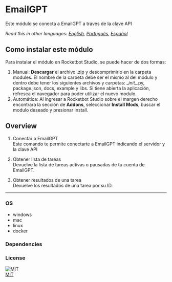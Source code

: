 # EmailGPT
  
Este módulo se conecta a EmailGPT a través de la clave API  

*Read this in other languages: [English](README.md), [Português](README.pr.md), [Español](README.es.md)*

## Como instalar este módulo
  
Para instalar el módulo en Rocketbot Studio, se puede hacer de dos formas:
1. Manual: __Descargar__ el archivo .zip y descomprimirlo en la carpeta modules. El nombre de la carpeta debe ser el mismo al del módulo y dentro debe tener los siguientes archivos y carpetas: \__init__.py, package.json, docs, example y libs. Si tiene abierta la aplicación, refresca el navegador para poder utilizar el nuevo modulo.
2. Automática: Al ingresar a Rocketbot Studio sobre el margen derecho encontrara la sección de **Addons**, seleccionar **Install Mods**, buscar el modulo deseado y presionar install.  


## Overview


1. Conectar a EmailGPT  
Este comando te permite conectarte a EmailGPT indicando el servidor y la clave API

2. Obtener lista de tareas  
Devuelve la lista de tareas activas o pausadas de tu cuenta de EmailGPT.

3. Obtener resultados de una tarea  
Devuelve los resultados de una tarea por su ID.  




----
### OS

- windows
- mac
- linux
- docker

### Dependencies

### License
  
![MIT](https://img.shields.io/github/license/instaloader/instaloader.svg)  
[MIT](https://opensource.org/license/mit)